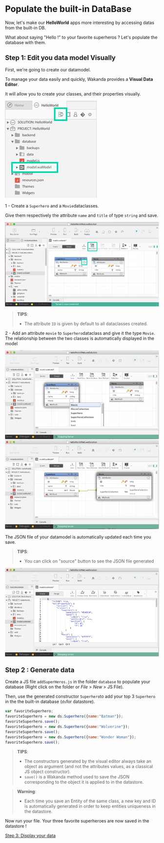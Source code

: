 ---
---

# Populate the built-in DataBase

Now, let's make our **HelloWorld** apps more interesting by accessing datas from the built-in DB.

What about saying "Hello !" to your favorite superheros ? Let's populate the database with them.



## Step 1: Edit you data model Visually

First, we're going to create our datamodel.

To manage your data easily and quickly, Wakanda provides a **Visual Data Editor**. 

It will allow you to create your classes, and their properties visually.

<img src="img/hw-access-data-model.png" />

1 - Create a `Superhero` and a `Movie`dataclasses. 

Give them respectively the attribute `name` and `title` of type `string` and save.

<img src="img/model-designer-newdataclass1.png" />

> **TIPS**:  
> - The attribute `ID` is given by default to all dataclasses created. 

2 - Add an attribute `movie` to `Superhero`dataclass and give it the type `Movie`.
The relationship between the two classes is automatically displayed in the model

<img src="img/model-designer-newdataclass.png" />

<img src="img/model-designer-addrelationship.png" />

The JSON file of your datamodel is automatically updated each time you save.


> **TIPS**:  
> - You can click on "source" button to see the JSON file generated

<img src="img/model-designer-json.png" />

## Step 2 : Generate data

Create a JS file `addSuperHeros.js` in the folder `database` to populate your database (Right click on the folder or _File_ > _New_ > JS File).
 
Then, use the generated constructor `Superhero`to add your top 3 `Superhero` in the the built-in database (`ds`for datastore).

```javascript
var favoriteSuperhero;
favoriteSuperhero = new ds.Superhero({name:"Batman"});
favoriteSuperhero.save();
favoriteSuperhero = new ds.Superhero({name:"Wolverine"});
favoriteSuperhero.save();
favoriteSuperhero = new ds.Superhero({name:"Wonder Woman"});
favoriteSuperhero.save();
```
> **TIPS**:  
> - The constructors generated by the visual editor always take an object as argument (and not the attributes values, as a classical JS object constructor).
> - `save()` is a Wakanda method used to save the JSON corresponding to the object it is applied to in the datastore.

> **Warning**: 
> - Each time you save an Entity of the same class, a new key and ID is automatically generated in order to keep entities uniqueness in the datastore.

Now run your file. Your three favorite superheroes are now saved in the datastore !

<div class="navigation-step">
  <a class="btn next-button" href="display-data-in-webapp.html">Step 3: Display your data <i class="icon-chevron-right"></i></a>
</div>
